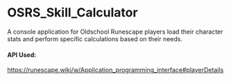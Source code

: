 # OSRS_Skill_Calculator
A console application for Oldschool Runescape players load their character stats and perform specific calculations based on their needs.

#### API Used:
https://runescape.wiki/w/Application_programming_interface#playerDetails

